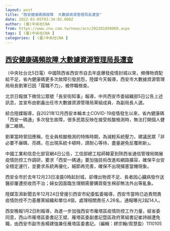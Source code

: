 ```yaml
---
layout: post
title: "西安健康碼頻故障  大數據資源管理局長遭查"
date: 2022-01-05T03:34:02.000Z
author: (臺)中央社CNA
from: https://www.cna.com.tw/news/acn/202201050069.aspx
tags: [ (臺)中央社CNA ]
categories: [ (臺)中央社CNA ]
---
```

<!--1641353642000-->
[西安健康碼頻故障  大數據資源管理局長遭查](https://www.cna.com.tw/news/acn/202201050069.aspx)
------

<div>
<div></div><div><p>（中央社台北5日電）中國陝西省西安市自去年底爆發疫情封城以來，頻傳物資配給不足，省內健康碼更多次故障引發民怨，陸媒今天報導，西安市大數據資源管理局局長劉軍已因「履職不力」，被停職檢查。</p><p>北京日報旗下微信公眾號「長安街知事」報導，中共西安市委組織部5日公告上述訊息，並宣布由劉鑫出任市大數據資源管理局黨組成員，為副局長人選。</p><p>綜合陸媒報導，自2021年12月西安本輪本土COVID-19疫情發生以來，省內健康碼「西安一碼通」多次發生故障，很多民眾反映在接受核酸檢測時，無法打開個人健康二維碼。</p><p>劉軍當時曾回應稱，在全員核酸檢測的特殊時期，為減輕系統壓力，建議民眾「非必要不展碼、亮碼，在出現系統卡頓時，請耐心等待，盡量避免反覆刷新」。</p><p>中國工業和信息化部官網4日公告，工信部總工程師韓夏到陝西省通信管理局開展疫情防控工作調研，要求「西安一碼通」要加強技術改進和網路擴容，確保平台安全穩定運行，並要求系統再優化，細節再完善，確保不出現擁塞當機現象。</p><p>西安全市於去年12月23日凌晨0時起封城，卻傳出物資不足、長者因心臟病發作送醫卻屢遭拒收而不治；婦女因面臨生理期需要購買衛生棉卻無法外出等亂象。</p><p>陸媒澎湃新聞去年12月24日曾援引西安市紀委監委報導，西安市當時已追責問責疫情防控不力基層黨組織和單位4個，處理相關責任人26名，通報曝光2起14人。</p><p>西安晚報1月2日則報導，為進一步加強西安市雁塔區疫情防控工作力量，經省委同意，西山市雁塔區委書記王斌、雁塔區委副書記暨區政府黨組書記崔詩越遭免職，由西安市副市長楊建強兼任雁塔區委書記。（編輯：繆宗翰/周慧盈）1110105</p></div>
</div>
